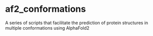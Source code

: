 # af2_conformations
A series of scripts that facilitate the prediction of protein structures in multiple conformations using AlphaFold2
